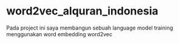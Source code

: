 # word2vec_alquran_indonesia

Pada project ini saya membangun sebuah language model training menggunakan word embedding word2vec
